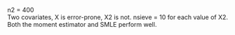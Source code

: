 n2 = 400  
Two covariates, X is error-prone, X2 is not. nsieve = 10 for each value of X2.  
Both the moment estimator and SMLE perform well.  

